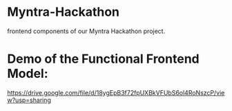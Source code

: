 # Myntra-Hackathon
frontend components of our Myntra Hackathon project.

# Demo of the Functional Frontend Model: 
https://drive.google.com/file/d/18ygEpB3f72fpUXBkVFUbS6ol4RoNszcP/view?usp=sharing 

